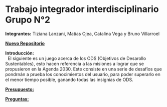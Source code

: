 # Trabajo integrador interdisciplinario Grupo N°2

**Integrantes:** Tiziana Lanzani, Matías Ojea, Catalina Vega y Bruno Villarroel   

<a href="https://github.com/PioIX/TPI-1CUAT-Lanzani-Ojea-Vega-y-Villarroel"> **Nuevo Repositorio** </a>

**Introducción:**  
&nbsp;&nbsp;El siguiente es un juego acerca de los ODS (Objetivos de Desarollo Sustentables), esto hacen referencia a las misiones a lograr que se propusieron en la Agenda 2030. Este consiste en una serie de desafíos que pondrnán a prueba los conocimientos del usuario, para poder superarlo en el menor tiempo posible, ganando todas las insignias de ODS. 

<a href="https://docs.google.com/document/d/1WPwn94gXcoB4pePyvUhpj8K_zaCSBIkLgGZ6xxnqBSU/edit?usp=sharing"> **Presupuesto:**</a>

<a href="https://docs.google.com/document/d/1JQTs6MtJJZuuSQ2ofDcEB_Qll8V_GyX89KGmc9IH5SE/edit?usp=sharing"> **Preguntas:**</a>

